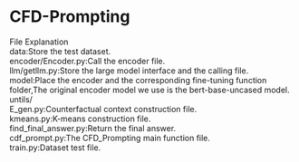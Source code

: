 # CFD-Prompting
File Explanation<br>
data:Store the test dataset.<br>
encoder/Encoder.py:Call the encoder file.<br>
llm/getllm.py:Store the large model interface and the calling file.<br>
model:Place the encoder and the corresponding fine-tuning function folder,The original encoder model we use is the bert-base-uncased model.<br>
untils/<br>
   E_gen.py:Counterfactual context construction file.<br>
   kmeans.py:K-means construction file.<br>
   find_final_answer.py:Return the final answer.<br>
cdf_prompt.py:The CFD_Prompting main function file.<br>
train.py:Dataset test file.<br>
